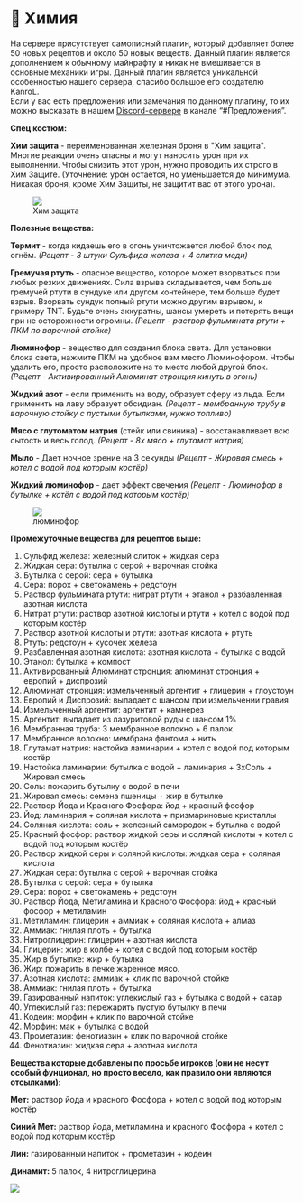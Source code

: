 # 🧪 Химия

На сервере присутствует самописный плагин, который добавляет более 50 новых рецептов и около 50 новых веществ. Данный плагин является дополнением к обычному майнрафту и никак не вмешивается в основные механики игры. Данный плагин является уникальной особенностью нашего сервера, спасибо большое его создателю KanroL.<br> 
Если у вас есть предложения или замечания по данному плагину, то их можно высказать в нашем [Discord-сервере](https://atomine.xyz/discord) в канале “#Предложения”.

**Спец костюм:**

**Хим защита** - переименованная железная броня в "Хим защита". Многие реакции очень опасны и могут наносить урон при их выполнении. Чтобы снизить этот урон, нужно проводить их строго в Хим Защите. (Уточнение: урон остается, но уменьшается до минимума. Никакая броня, кроме Хим Защиты, не защитит вас от этого урона).

<figure>
    <img src="https://2376298745-files.gitbook.io/~/files/v0/b/gitbook-x-prod.appspot.com/o/spaces%2FiafV1IVuYhXRQw30ttj9%2Fuploads%2Fpg9X9XfCCJBxRQvCa3Ui%2F%D0%91%D0%B5%D0%B7%D1%8B%D0%BC%D1%8F%D0%BD%D0%BD%D1%8B%D0%B9.png?alt=media&token=5dc336ef-a092-42e4-9ac3-8cb5e136a2c7">
    <figcaption>Хим защита</figcaption>
</figure>

**Полезные вещества:**

**Термит** - когда кидаешь его в огонь уничтожается любой блок под огнём. *(Рецепт - 3 штуки Сульфида железа + 4 cлитка меди)*

**Гремучая ртуть** - опасное вещество, которое может взорваться при любых резких движениях. Сила взрыва складывается, чем больше гремучей ртути в сундуке или другом контейнере, тем больше будет взрыв. Взорвать сундук полный ртути можно другим взрывом, к примеру TNT. Будьте очень аккуратны, шансы умереть и потерять вещи при не осторожности огромны. *(Рецепт - раствор фульмината ртути + ПКМ по варочной стойке)*

**Люминофор** - вещество для создания блока света. Для установки блока света, нажмите ПКМ на удобное вам место Люминофором. Чтобы удалить его, просто расположите на то место любой другой блок. *(Рецепт - Активированный Алюминат стронция кинуть в огонь)*

**Жидкий азот** - если применить на воду, образует сферу из льда. Если применить на лаву образует обсидиан. *(Рецепт - мембранную трубу в варочную стойку с пустыми бутылками, нужно топливо)*

**Мясо с глутоматом натрия** (cтейк или cвинина) - восстанавливает всю сытость и весь голод. *(Рецепт - 8x мясо + глутамат натрия)*

**Мыло** - Дает ночное зрение на 3 секунды *(Рецепт - Жировая смесь + котел с водой под которым костёр)*

**Жидкий люминофор** - дает эффект свечения *(Рецепт - Люминофор в бутылке + котёл с водой под которым костёр)*

<figure>
    <img src="https://2376298745-files.gitbook.io/~/files/v0/b/gitbook-x-prod.appspot.com/o/spaces%2FiafV1IVuYhXRQw30ttj9%2Fuploads%2FxDLl1niw7WbtXVZkmOqt%2FMV5BMjkyZGZiODgtNzc3MC00MjY5LTgzMjMtOWZiZGE5YTY2NDUyXkEyXkFqcGdeQXVyNjg0Nzk2Nzc%40._V1_.png?alt=media&token=c7ae3b3d-dd79-4a66-b3a0-3c503e642f38">
    <figcaption>люминофор</figcaption>
</figure>

**Промежуточные вещества для рецептов выше:**
<ol>
<li>Сульфид железа: железный слиток + жидкая сера</li>
<li>Жидкая сера: бутылка с серой + варочная стойка</li>
<li>Бутылка с серой: сера + бутылка</li>
<li>Сера: порох + светокамень + редстоун</li>
<li>Раствор фульмината ртути: нитрат ртути + этанол + разбавленная азотная кислота</li>
<li>Нитрат ртути: раствор азотной кислоты и ртути + котел с водой под которым костёр</li>
<li>Раствор азотной кислоты и ртути: азотная кислота + ртуть</li>
<li>Ртуть: редстоун + кусочек железа</li>
<li>Разбавленная азотная кислота: азотная кислота + бутылка с водой</li>
<li>Этанол: бутылка + компост</li>
<li>Активированный Алюминат стронция: алюминат стронция + европий + диспрозий</li>
<li>Алюминат стронция: измельченный аргентит + глицерин + глоустоун</li>
<li>Европий и Диспрозий: выпадает с шансом при измельчении гравия</li>
<li>Измельченный аргентит: аргентит + камнерез</li>
<li>Аргентит: выпадает из лазуритовой руды с шансом 1%</li>
<li>Мембранная труба: 3 мембранное волокно + 6 палок.</li>
<li>Мембранное волокно: мембрана фантома + нить</li>
<li>Глутамат натрия: настойка ламинарии + котел с водой под которым костёр</li>
<li>Настойка ламинарии: бутылка с водой + ламинария + 3xСоль + Жировая смесь</li>
<li>Соль: пожарить бутылку с водой в печи</li>
<li>Жировая смесь: семена пшеницы + жир в бутылке</li>
<li>Раствор Йода и Красного Фосфора: йод + красный фосфор</li>
<li>Йод: ламинария + соляная кислота + призмариновые кристаллы</li>
<li>Соляная кислота: соль + железный самородок + бутылка с водой</li>
<li>Красный фосфор: раствор жидкой серы и соляной кислоты + котел с водой под которым костёр</li>
<li>Раствор жидкой серы и соляной кислоты: жидкая сера + соляная кислота</li>
<li>Жидкая сера: бутылка с серой + варочная стойка</li>
<li>Бутылка с серой: сера + бутылка</li>
<li>Сера: порох + светокамень + редстоун</li>
<li>Раствор Йода, Метиламина и Красного Фосфора: йод + красный фосфор + метиламин</li>
<li>Метиламин: глицерин + аммиак + соляная кислота + алмаз</li>
<li>Аммиак: гнилая плоть + бутылка</li>
<li>Нитроглицерин: глицерин + азотная кислота</li>
<li>Глицерин: жир в колбе + котел с водой под которым костёр</li>
<li>Жир в бутылке: жир + бутылка</li>
<li>Жир: пожарить в печке жаренное мясо.</li>
<li>Азотная кислота: аммиак + клик по варочной стойке</li>
<li>Аммиак: гнилая плоть + бутылка</li>
<li>Газированный напиток: углекислый газ + бутылка с водой + сахар</li>
<li>Углекислый газ: пережарить пустую бутылку в печи</li>
<li>Кодеин: морфин + клик по варочной стойке</li>
<li>Морфин: мак + бутылка с водой</li>
<li>Прометазин: фенотиазин + клик по варочной стойке</li>
<li>Фенотиазин: жидкая сера + азотная кислота</li>
</ol>

**Вещества которые добавлены по просьбе игроков (они не несут особый фунционал, но просто весело, как правило они являются отсылками):**

**Мет:** раствор йода и красного Фосфора + котел с водой под которым костёр

**Синий Мет:** раствор йода, метиламина и красного Фосфора + котел с водой под которым костёр

**Лин:** газированный напиток + прометазин + кодеин

**Динамит:** 5 палок, 4 нитроглицерина

![](https://2376298745-files.gitbook.io/~/files/v0/b/gitbook-x-prod.appspot.com/o/spaces%2FiafV1IVuYhXRQw30ttj9%2Fuploads%2FJbMCCGSPaSoT3ZHavhuc%2F052f398b76996de5f87a3513f3438f38%20(1).jpg?alt=media&token=560612d2-ae34-434e-8b6e-968d85036d3c)
